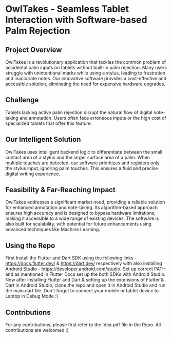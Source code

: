 # OwlTakes - Seamless Tablet Interaction with Software-based Palm Rejection

## Project Overview

OwlTakes is a revolutionary application that tackles the common problem of accidental palm inputs on tablets without built-in palm rejection. Many users struggle with unintentional marks while using a stylus, leading to frustration and inaccurate notes. Our innovative software provides a cost-effective and accessible solution, eliminating the need for expensive hardware upgrades.

## Challenge 

Tablets lacking active palm rejection disrupt the natural flow of digital note-taking and annotation. Users often face erroneous inputs or the high cost of specialized tablets that offer this feature.

## Our Intelligent Solution

OwlTakes uses intelligent backend logic to differentiate between the small contact area of a stylus and the larger surface area of a palm. When multiple touches are detected, our software prioritizes and registers only the stylus input, ignoring palm touches. This ensures a fluid and precise digital writing experience.

## Feasibility & Far-Reaching Impact

OwlTakes addresses a significant market need, providing a reliable solution for enhanced annotation and note-taking. Its algorithm-based approach ensures high accuracy and is designed to bypass hardware limitations, making it accessible to a wide range of existing devices. The software is also built for scalability, with potential for future enhancements using advanced techniques like Machine Learning.

## Using the Repo

First Install the Flutter and Dart SDK using the following links - https://docs.flutter.dev/ & https://dart.dev/ respectively with also installing Android Studio - https://developer.android.com/studio.
Set up correct PATH and as mentioned in Flutter Docs set up the both SDKs with Android Studio. Now after installing Flutter and Dart & setting up the extensions of Flutter & Dart in Android Studio, clone the repo and open it in Android Studio and run the main.dart file. Don't forget to connect your mobile or tablet device to Laptop in Debug Mode :) 

## Contributions

For any contributions, please first refer to the Idea.pdf file in the Repo. All contributions are welcomed :)


